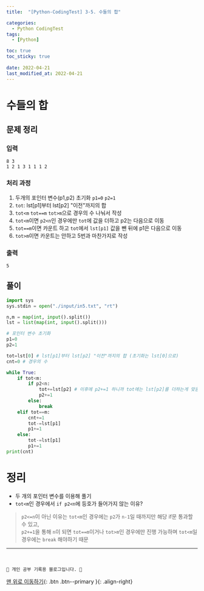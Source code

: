 ```yaml
---
title:  "[Python-CodingTest] 3-5. 수들의 합"

categories:
  - Python CodingTest
tags:
  - [Python]

toc: true
toc_sticky: true
 
date: 2022-04-21
last_modified_at: 2022-04-21
---
```


# 수들의 합
## 문제 정리
### 입력
```
8 3
1 2 1 3 1 1 1 2
```
### 처리 과정
1. 두개의 포인터 변수(p1,p2) 초기화 `p1=0` `p2=1`
2. `tot`: lst[p1]부터 lst[p2] "이전"까지의 합
3. `tot<m` `tot==m` `tot>m`으로 경우의 수 나눠서 작성
4. `tot<m`이면 `p2<n`인 경우에만 `tot`에 값을 더하고 p2는 다음으로 이동
5. `tot==m`이면 카운트 하고 `tot`에서 `lst[p1]` 값을 뺀 뒤에 p1은 다음으로 이동
6. `tot>m`이면 카운트는 안하고 5번과 마찬가지로 작성

### 출력
```
5
```

## 풀이
```py
import sys
sys.stdin = open("./input/in5.txt", "rt")

n,m = map(int, input().split())
lst = list(map(int, input().split()))

# 포인터 변수 초기화
p1=0
p2=1 

tot=lst[0] # lst[p1]부터 lst[p2] "이전"까지의 합 (초기화는 lst[0]으로)
cnt=0 # 경우의 수

while True:
    if tot<m:
        if p2<n:
            tot+=lst[p2] # 이후에 p2+=1 하니까 tot에는 lst[p2]를 더하는게 맞음
            p2+=1
        else:
            break
    elif tot==m:
        cnt+=1
        tot-=lst[p1]
        p1+=1
    else:
        tot-=lst[p1]
        p1+=1
print(cnt)
```

# 정리
- 두 개의 포인터 변수를 이용해 풀기
- `tot<m`인 경우에서 `if p2<n`에 등호가 들어가지 않는 이유?
> `p2<=n`이 아닌 이유는 `tot<m`인 경우에는 `p2`가 `n-1`일 때까지만 해당 if문 통과할 수 있고,<br>`p2+=1`을 통해 `n`이 되면 `tot==m`이거나 `tot>m`인 경우에만 진행 가능하며 `tot<m`일 경우에는 `break` 해야하기 때문

***
<br>

    💛 개인 공부 기록용 블로그입니다. 👻

[맨 위로 이동하기](#){: .btn .btn--primary }{: .align-right}
